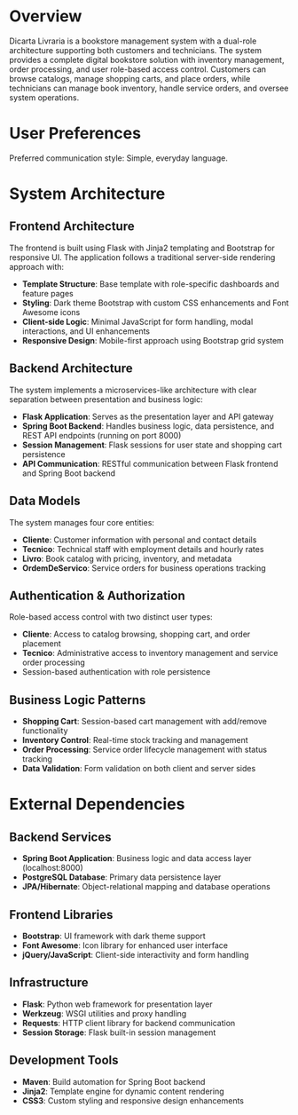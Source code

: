 # Overview

Dicarta Livraria is a bookstore management system with a dual-role architecture supporting both customers and technicians. The system provides a complete digital bookstore solution with inventory management, order processing, and user role-based access control. Customers can browse catalogs, manage shopping carts, and place orders, while technicians can manage book inventory, handle service orders, and oversee system operations.

# User Preferences

Preferred communication style: Simple, everyday language.

# System Architecture

## Frontend Architecture
The frontend is built using Flask with Jinja2 templating and Bootstrap for responsive UI. The application follows a traditional server-side rendering approach with:

- **Template Structure**: Base template with role-specific dashboards and feature pages
- **Styling**: Dark theme Bootstrap with custom CSS enhancements and Font Awesome icons
- **Client-side Logic**: Minimal JavaScript for form handling, modal interactions, and UI enhancements
- **Responsive Design**: Mobile-first approach using Bootstrap grid system

## Backend Architecture
The system implements a microservices-like architecture with clear separation between presentation and business logic:

- **Flask Application**: Serves as the presentation layer and API gateway
- **Spring Boot Backend**: Handles business logic, data persistence, and REST API endpoints (running on port 8000)
- **Session Management**: Flask sessions for user state and shopping cart persistence
- **API Communication**: RESTful communication between Flask frontend and Spring Boot backend

## Data Models
The system manages four core entities:
- **Cliente**: Customer information with personal and contact details
- **Tecnico**: Technical staff with employment details and hourly rates
- **Livro**: Book catalog with pricing, inventory, and metadata
- **OrdemDeServico**: Service orders for business operations tracking

## Authentication & Authorization
Role-based access control with two distinct user types:
- **Cliente**: Access to catalog browsing, shopping cart, and order placement
- **Tecnico**: Administrative access to inventory management and service order processing
- Session-based authentication with role persistence

## Business Logic Patterns
- **Shopping Cart**: Session-based cart management with add/remove functionality
- **Inventory Control**: Real-time stock tracking and management
- **Order Processing**: Service order lifecycle management with status tracking
- **Data Validation**: Form validation on both client and server sides

# External Dependencies

## Backend Services
- **Spring Boot Application**: Business logic and data access layer (localhost:8000)
- **PostgreSQL Database**: Primary data persistence layer
- **JPA/Hibernate**: Object-relational mapping and database operations

## Frontend Libraries
- **Bootstrap**: UI framework with dark theme support
- **Font Awesome**: Icon library for enhanced user interface
- **jQuery/JavaScript**: Client-side interactivity and form handling

## Infrastructure
- **Flask**: Python web framework for presentation layer
- **Werkzeug**: WSGI utilities and proxy handling
- **Requests**: HTTP client library for backend communication
- **Session Storage**: Flask built-in session management

## Development Tools
- **Maven**: Build automation for Spring Boot backend
- **Jinja2**: Template engine for dynamic content rendering
- **CSS3**: Custom styling and responsive design enhancements
